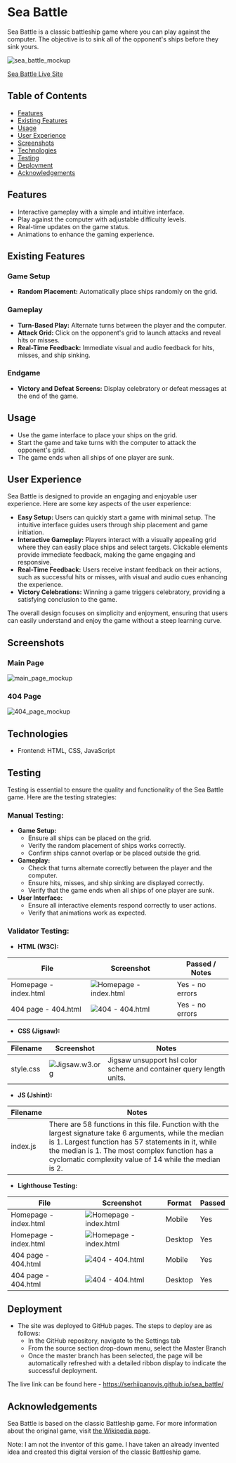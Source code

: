 # Sea Battle

Sea Battle is a classic battleship game where you can play against the computer. The objective is to sink all of the
opponent's ships before they sink yours.

![sea_battle_mockup](documentation/sea_battle_mockup.png)

[Sea Battle Live Site](https://serhiipanovjs.github.io/sea_battle/)

## Table of Contents

- [Features](#features)
- [Existing Features](#existing-features)
- [Usage](#usage)
- [User Experience](#user-experience)
- [Screenshots](#screenshots)
- [Technologies](#technologies)
- [Testing](#testing)
- [Deployment](#deployment)
- [Acknowledgements](#acknowledgements)

## Features

- Interactive gameplay with a simple and intuitive interface.
- Play against the computer with adjustable difficulty levels.
- Real-time updates on the game status.
- Animations to enhance the gaming experience.

## Existing Features

### Game Setup

- **Random Placement:** Automatically place ships randomly on the grid.

### Gameplay

- **Turn-Based Play:** Alternate turns between the player and the computer.
- **Attack Grid:** Click on the opponent's grid to launch attacks and reveal hits or misses.
- **Real-Time Feedback:** Immediate visual and audio feedback for hits, misses, and ship sinking.

### Endgame

- **Victory and Defeat Screens:** Display celebratory or defeat messages at the end of the game.

## Usage

- Use the game interface to place your ships on the grid.
- Start the game and take turns with the computer to attack the opponent's grid.
- The game ends when all ships of one player are sunk.

## User Experience

Sea Battle is designed to provide an engaging and enjoyable user experience. Here are some key aspects of the user
experience:

- **Easy Setup:** Users can quickly start a game with minimal setup. The intuitive interface guides users through ship
  placement and game initiation.
- **Interactive Gameplay:** Players interact with a visually appealing grid where they can easily place ships and select
  targets. Clickable elements provide immediate feedback, making the game engaging and responsive.
- **Real-Time Feedback:** Users receive instant feedback on their actions, such as successful hits or misses, with
  visual and audio cues enhancing the experience.
- **Victory Celebrations:** Winning a game triggers celebratory, providing a satisfying conclusion to the game.

The overall design focuses on simplicity and enjoyment, ensuring that users can easily understand and enjoy the game
without a steep learning curve.

## Screenshots

### Main Page
![main_page_mockup](documentation/main_page_mockup.png)

### 404 Page
![404_page_mockup](documentation/404_page_mockup.png)

## Technologies

- Frontend: HTML, CSS, JavaScript

## Testing

Testing is essential to ensure the quality and functionality of the Sea Battle game. Here are the testing strategies:

### Manual Testing:

- **Game Setup:**
  - Ensure all ships can be placed on the grid.
  - Verify the random placement of ships works correctly.
  - Confirm ships cannot overlap or be placed outside the grid.
- **Gameplay:**
    - Check that turns alternate correctly between the player and the computer.
    - Ensure hits, misses, and ship sinking are displayed correctly.
    - Verify that the game ends when all ships of one player are sunk.
- **User Interface:**
    - Ensure all interactive elements respond correctly to user actions.
    - Verify that animations work as expected.

### Validator Testing:
- **HTML (W3C):**

| File                       | Screenshot                                                         | Passed / Notes  |
|----------------------------|--------------------------------------------------------------------|-----------------|
 Homepage - index.html      | ![Homepage - index.html](documentation/htmlvalid_index.png)        | Yes - no errors |
 404 page - 404.html        | ![404 - 404.html](documentation/htmlvalid_404.png)                 | Yes - no errors |

- **CSS (Jigsaw):**

| Filename  | Screenshot                                   | Notes                                                              |
|-----------|----------------------------------------------|--------------------------------------------------------------------|
 style.css | ![Jigsaw.w3.org](documentation/cssvalid.png) | Jigsaw unsupport hsl color scheme and container query length units. |

- **JS (Jshint):**

| Filename  | Notes                                                                                                                                                                                                                                                                       |
|-----------|------------------------------------------------------------------------------------------------------|
 index.js | There are 58 functions in this file. Function with the largest signature take 6 arguments, while the median is 1. Largest function has 57 statements in it, while the median is 1. The most complex function has a cyclomatic complexity value of 14 while the median is 2. |

- **Lighthouse Testing:**

| File                       | Screenshot                                                                         | Format  | Passed |
|----------------------------|------------------------------------------------------------------------------------|---------|--------|
 Homepage - index.html      | ![Homepage - index.html](documentation/light_house_valid_mobile_index.png)         | Mobile  | Yes    |
 Homepage - index.html      | ![Homepage - index.html](documentation/light_house_valid_desctop_index.png)        | Desktop | Yes    |
 404 page - 404.html        | ![404 - 404.html](documentation/light_house_valid_mobile_404.png)                  | Mobile  | Yes    |
 404 page - 404.html        | ![404 - 404.html](documentation/light_house_valid_desktop_404.png)                 | Desktop | Yes    |

## Deployment

- The site was deployed to GitHub pages. The steps to deploy are as follows:
    - In the GitHub repository, navigate to the Settings tab
    - From the source section drop-down menu, select the Master Branch
    - Once the master branch has been selected, the page will be automatically refreshed with a detailed ribbon display
      to indicate the successful deployment.

The live link can be found here - https://serhiipanovjs.github.io/sea_battle/

## Acknowledgements

Sea Battle is based on the classic Battleship game. For more information about the original game,
visit [the Wikipedia page](https://en.wikipedia.org/wiki/Battleship_(game)).

Note: I am not the inventor of this game. I have taken an already invented idea and created this digital version of the
classic Battleship game.